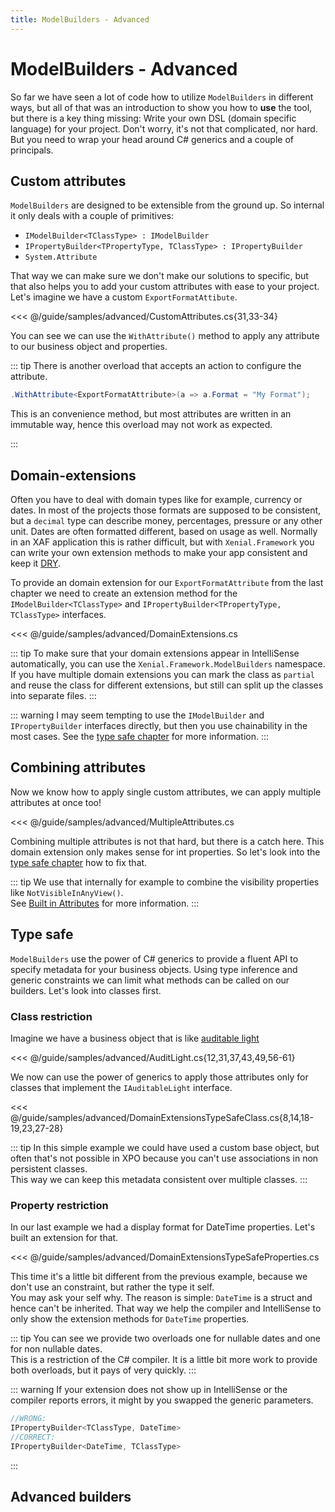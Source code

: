 ```yaml
---
title: ModelBuilders - Advanced
---
```


# ModelBuilders - Advanced

So far we have seen a lot of code how to utilize `ModelBuilders` in different ways, but all of that was an introduction to show you how to **use** the tool, but there is a key thing missing: Write your own DSL (domain specific language) for your project. Don't worry, it's not that complicated, nor hard. But you need to wrap your head around C# generics and a couple of principals.

## Custom attributes

`ModelBuilders` are designed to be extensible from the ground up. So internal it only deals with a couple of primitives:

- `IModelBuilder<TClassType> : IModelBuilder`
- `IPropertyBuilder<TPropertyType, TClassType> : IPropertyBuilder`
- `System.Attribute`

That way we can make sure we don't make our solutions to specific, but that also helps you to add your custom attributes with ease to your project. Let's imagine we have a custom `ExportFormatAttibute`.

<<< @/guide/samples/advanced/CustomAttributes.cs{31,33-34}

You can see we can use the `WithAttribute()` method to apply any attribute to our business object and properties.

::: tip
There is another overload that accepts an action to configure the attribute.

```cs
.WithAttribute<ExportFormatAttribute>(a => a.Format = "My Format");
```

This is an convenience method, but most attributes are written in an immutable way, hence this overload may not work as expected.

:::

## Domain-extensions

Often you have to deal with domain types like for example, currency or dates. In most of the projects those formats are supposed to be consistent, but a `decimal` type can describe money, percentages, pressure or any other unit. Dates are often formatted different, based on usage as well. Normally in an XAF application this is rather difficult, but with `Xenial.Framework` you can write your own extension methods to make your app consistent and keep it [DRY](https://de.wikipedia.org/wiki/Don%E2%80%99t_repeat_yourself).

To provide an domain extension for our `ExportFormatAttribute` from the last chapter we need to create an extension method for the `IModelBuilder<TClassType>` and `IPropertyBuilder<TPropertyType, TClassType>` interfaces.

<<< @/guide/samples/advanced/DomainExtensions.cs

::: tip
To make sure that your domain extensions appear in IntelliSense automatically, you can use the `Xenial.Framework.ModelBuilders` namespace.
If you have multiple domain extensions you can mark the class as `partial` and reuse the class for different extensions, but still can split up the classes into separate files.
:::

::: warning
I may seem tempting to use the `IModelBuilder` and `IPropertyBuilder` interfaces directly, but then you use chainability in the most cases. See the [type safe chapter](#type-safe) for more information.
:::

## Combining attributes

Now we know how to apply single custom attributes, we can apply multiple attributes at once too!

<<< @/guide/samples/advanced/MultipleAttributes.cs

Combining multiple attributes is not that hard, but there is a catch here. This domain extension only makes sense for int properties. So let's look into the [type safe chapter](#type-safe) how to fix that.

::: tip
We use that internally for example to combine the visibility properties like `NotVisibleInAnyView()`.  
See [Built in Attributes](/guide/model-builders-built-in.md) for more information.
:::

## Type safe

`ModelBuilders` use the power of C# generics to provide a fluent API to specify metadata for your business objects. Using type inference and generic constraints we can limit what methods can be called on our builders. Let's look into classes first.

### Class restriction

Imagine we have a business object that is like [auditable light](https://supportcenter.devexpress.com/ticket/details/k18352/how-to-implement-the-createdby-createdon-and-updatedby-updatedon-properties-in-a)

<<< @/guide/samples/advanced/AuditLight.cs{12,31,37,43,49,56-61}

We now can use the power of generics to apply those attributes only for classes that implement the `IAuditableLight` interface.

<<< @/guide/samples/advanced/DomainExtensionsTypeSafeClass.cs{8,14,18-19,23,27-28}

::: tip
In this simple example we could have used a custom base object, but often that's not possible in XPO because you can't use associations in non persistent classes.  
This way we can keep this metadata consistent over multiple classes.
:::

### Property restriction

In our last example we had a display format for DateTime properties. Let's built an extension for that.

<<< @/guide/samples/advanced/DomainExtensionsTypeSafeProperties.cs

This time it's a little bit different from the previous example, because we don't use an constraint, but rather the type it self.  
You may ask your self why. The reason is simple: `DateTime` is a struct and hence can't be inherited. That way we help the compiler and IntelliSense to only show the extension methods for `DateTime` properties.

::: tip
You can see we provide two overloads one for nullable dates and one for non nullable dates.  
This is a restriction of the C# compiler. It is a little bit more work to provide both overloads, but it pays of very quickly. 
:::

::: warning
If your extension does not show up in IntelliSense or the compiler reports errors, it might by you swapped the generic parameters.  

```cs
//WRONG:
IPropertyBuilder<TClassType, DateTime>
//CORRECT:
IPropertyBuilder<DateTime, TClassType>
```
:::

## Advanced builders